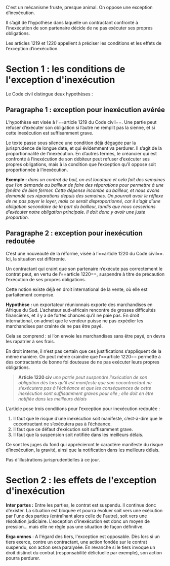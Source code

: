 C'est un mécanisme fruste, presque animal. On oppose une exception d’inexécution.

Il s’agit de l’hypothèse dans laquelle un contractant confronté à l’inexécution de son partenaire décide de ne pas exécuter ses propres obligations.

Les articles 1219 et 1220 appellent à préciser les conditions et les effets de l’exception d’inexécution.

# Section 1 : les conditions de l'exception d'inexécution

Le Code civil distingue deux hypothèses :

## Paragraphe 1 : exception pour inexécution avérée

L’hypothèse est visée à l’==article 1219 du Code civil==. Une partie peut refuser d’exécuter son obligation si l’autre ne remplit pas la sienne, et si cette inexécution est suffisamment grave.

Le texte passe sous silence une condition déjà dégagée par la jurisprudence de longue date, et qui évidemment va perdurer. Il s’agit de la proportionnalité de l’inexécution. En d’autres termes, le créancier qui est confronté à l’inexécution de son débiteur peut refuser d’exécuter ses propres obligations, mais à la condition que l’exception qu’il oppose soit proportionnée à l’inexécution.

**Exemple :** *dans un contrat de bail, on est locataire et cela fait des semaines que l’on demande au bailleur de faire des réparations pour permettre à une fenêtre de bien fermer. Cette dépense incombe au bailleur, et nous avons demandé ces réparations depuis des semaines. On pourrait avoir le réflexe de ne pas payer le loyer, mais ce serait disproportionné, car il s’agit d’une obligation secondaire de la part du bailleur, tandis que nous cesserions d’exécuter notre obligation principale. Il doit donc y avoir une juste proportion.*

## Paragraphe 2 : exception pour inexécution  redoutée
C’est une nouveauté de la réforme, visée à l’==article 1220 du Code civil==. Ici, la situation est différente.

Un contractant qui craint que son partenaire n’exécute pas correctement le contrat peut, en vertu de l’==article 1220==, suspendre à titre de précaution l’exécution de ses propres obligations.

Cette notion existe déjà en droit international de la vente, où elle est parfaitement comprise.

**Hypothèse :** un exportateur réunionnais exporte des marchandises en Afrique du Sud. L’acheteur sud-africain rencontre de grosses difficultés financières, et il y a de fortes chances qu’il ne paie pas. En droit international, on admet que le vendeur puisse ne pas expédier les marchandises par crainte de ne pas être payé.

Cela se comprend : si l’on envoie les marchandises sans être payé, on devra les rapatrier à ses frais.

En droit interne, il n’est pas certain que ces justifications s’appliquent de la même manière. On peut même craindre que l’==article 1220== permette à des contractants de bonne foi douteuse de ne pas exécuter leurs propres obligations.

> **Article 1220 civ**
> *une partie peut suspendre l’exécution de son obligation dès lors qu’il est manifeste que son cocontractant ne s’exécutera pas à l’échéance et que les conséquences de cette inexécution sont suffisamment graves pour elle ; elle doit en être notifiée dans les meilleurs délais*

L’article pose trois conditions pour l’exception pour inexécution redoutée :

1. Il faut que le risque d’une inexécution soit manifeste, c’est-à-dire que le cocontractant ne s’exécutera pas à l’échéance.
2. Il faut que ce défaut d’exécution soit suffisamment grave.
3. Il faut que la suspension soit notifiée dans les meilleurs délais.

Ce sont les juges du fond qui apprécieront le caractère manifeste du risque d’inexécution, la gravité, ainsi que la notification dans les meilleurs délais.

Pas d’illustrations jurisprudentielles à ce jour.
# Section 2 : les effets de l'exception d'inexécution

**Inter partes :** Entre les parties, le contrat est suspendu. Il continue donc d'exister. La situation est bloquée et pourra évoluer soit vers une exécution par l'une des parties (entraînant alors celle de l'autre), soit vers une résolution judiciaire. L'exception d'inexécution est donc un moyen de pression... mais elle ne règle pas une situation de façon définitive.  
  
**Erga omnes** : A l'égard des tiers, l'exception est opposable. Dès lors si un tiers exerce, contre un contractant, une action fondée sur le contrat suspendu, son action sera paralysée. En revanche si le tiers invoque un droit distinct du contrat (responsabilité délictuelle par exemple), son action pourra perdurer.